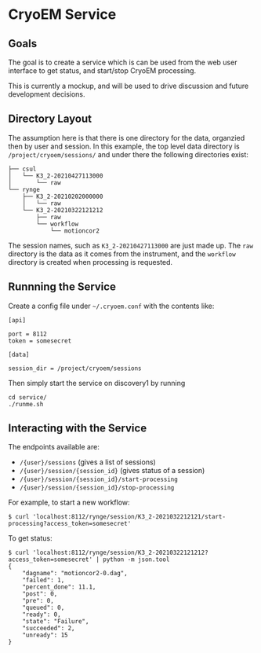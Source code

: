 # CryoEM Service


## Goals

The goal is to create a service which is can be used from the web user
interface to get status, and start/stop CryoEM processing.

This is currently a mockup, and will be used to drive discussion and
future development decisions.


## Directory Layout

The assumption here is that there is one directory for the data,
organzied then by user and session. In this example, the top level
data directory is `/project/cryoem/sessions/` and under there the
following directories exist:

    ├── csul
    │   └── K3_2-20210427113000
    │       └── raw
    └── rynge
        ├── K3_2-20210202000000
        │   └── raw
        └── K3_2-20210322121212
            ├── raw
            └── workflow
                └── motioncor2

The session names, such as `K3_2-20210427113000` are just made up. The
`raw` directory is the data as it comes from the instrument, and the
`workflow` directory is created when processing is requested.


## Runnning the Service

Create a config file under `~/.cryoem.conf` with the contents like:

    [api]
    
    port = 8112
    token = somesecret
    
    [data]
    
    session_dir = /project/cryoem/sessions


Then simply start the service on discovery1 by running

    cd service/
    ./runme.sh


## Interacting with the Service

The endpoints available are:

 * `/{user}/sessions` (gives a list of sessions)
 * `/{user}/session/{session_id}` (gives status of a session)
 * `/{user}/session/{session_id}/start-processing`
 * `/{user}/session/{session_id}/stop-processing`

For example, to start a new workflow:

    $ curl 'localhost:8112/rynge/session/K3_2-2021032212121/start-processing?access_token=somesecret'

To get status:

    $ curl 'localhost:8112/rynge/session/K3_2-20210322121212?access_token=somesecret' | python -m json.tool
    {
        "dagname": "motioncor2-0.dag",
        "failed": 1,
        "percent_done": 11.1,
        "post": 0,
        "pre": 0,
        "queued": 0,
        "ready": 0,
        "state": "Failure",
        "succeeded": 2,
        "unready": 15
    }



